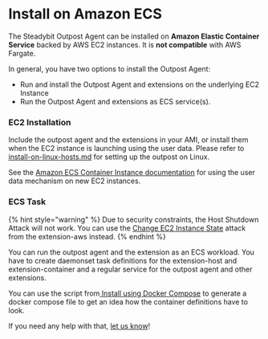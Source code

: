 # Install on Amazon ECS

The Steadybit Outpost Agent can be installed on **Amazon Elastic Container Service** backed by AWS EC2 instances. It is **not compatible** with AWS Fargate.

In general, you have two options to install the Outpost Agent:

* Run and install the Outpost Agent and extensions on the underlying EC2 Instance
* Run the Outpost Agent and extensions as ECS service(s).

### EC2 Installation

Include the outpost agent and the extensions in your AMI, or install them when the EC2 instance is launching using the user data. Please refer to [install-on-linux-hosts.md](install-on-linux-hosts.md "mention") for setting up the outpost on Linux.

See the [Amazon ECS Container Instance documentation](https://docs.aws.amazon.com/AmazonECS/latest/developerguide/launch\_container\_instance.html) for using the user data mechanism on new EC2 instances.

### ECS Task

{% hint style="warning" %}
Due to security constraints, the Host Shutdown Attack will not work. You can use the [Change EC2 Instance State](https://hub.steadybit.com/action/com.github.steadybit.extension\_aws.ec2-instance.state) attack from the extension-aws instead.
{% endhint %}

You can run the outpost agent and the extension as an ECS workload. You have to create daemonset task definitions for the extension-host and extension-container and a regular service for the outpost agent and other extensions.

You can use the script from[ Install using Docker Compose](install-as-docker-container.md) to generate a docker compose file to get an idea how the container definitions have to look.

If you need any help with that, [ let us know](mailto:support@steadybit.com)!
